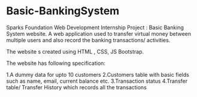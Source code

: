 # Basic-BankingSystem
Sparks Foundation Web Development Internship Project : Basic Banking System website. A web application used to transfer virtual money between multiple users and also record the banking transactions/ activities.

The website s created using HTML , CSS,  JS Bootstrap.

The website has following specification:

1.A dummy data for upto 10 customers
2.Customers table with basic fields such as name, email, current balance etc.
3.Transaction status
4.Transfer table/ Transfer History which records all the transactions

